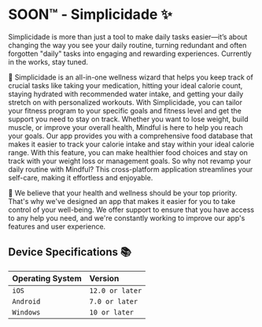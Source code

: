# SOON™️ - Simplicidade ✨
Simplicidade is more than just a tool to make daily tasks easier—it’s about changing the way you see your daily routine, turning redundant and often forgotten "daily" tasks into engaging and rewarding experiences. Currently in the works, stay tuned.
 
🧙 Simplicidade is an all-in-one wellness wizard that helps you keep track of crucial tasks like taking your medication, hitting your ideal calorie count, staying hydrated with recommended water intake, and getting your daily stretch on with personalized workouts. With Simplicidade, you can tailor your fitness program to your specific goals and fitness level and get the support you need to stay on track. Whether you want to lose weight, build muscle, or improve your overall health, Mindful is here to help you reach your goals. Our app provides you with a comprehensive food database that makes it easier to track your calorie intake and stay within your ideal calorie range. With this feature, you can make healthier food choices and stay on track with your weight loss or management goals. So why not revamp your daily routine with Mindful? This cross-platform application streamlines your self-care, making it effortless and enjoyable.
 
💖 We believe that your health and wellness should be your top priority. That's why we've designed an app that makes it easier for you to take control of your well-being. We offer support to ensure that you have access to any help you need, and we're constantly working to improve our app's features and user experience.

## Device Specifications 📚
 
| Operating System | Version
| :-------- | :------- |
| `iOS` | `12.0 or later` |
| `Android` | `7.0 or later` |
| `Windows` | `10 or later` |
